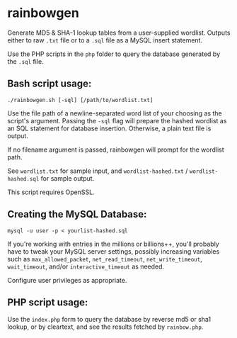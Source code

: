 rainbowgen
==========

Generate MD5 &amp; SHA-1 lookup tables from a user-supplied wordlist. Outputs 
either to raw `.txt` file or to a `.sql` file as a MySQL insert statement.

Use the PHP scripts in the `php` folder to query the database generated by the
`.sql` file. 

Bash script usage:
------

```
./rainbowgen.sh [-sql] [/path/to/wordlist.txt]
```

Use the file path of a newline-separated word list of your choosing as the 
script's argument. Passing the `-sql` flag will prepare the hashed wordlist as
an SQL statement for database insertion. Otherwise, a plain text file 
is output.

If no filename argument is passed, rainbowgen will prompt for the 
wordlist path. 

See `wordlist.txt` for sample input, and `wordlist-hashed.txt` / 
`wordlist-hashed.sql` for sample output.

This script requires OpenSSL.

Creating the MySQL Database:
------

```
mysql -u user -p < yourlist-hashed.sql
```
If you're working with entries in the millions or billions++, you'll probably 
have to tweak your MySQL server settings, 
possibly increasing variables such as `max_allowed_packet`, `net_read_timeout`,
`net_write_timeout`, `wait_timeout`, and/or `interactive_timeout` as needed.

Configure user privileges as appropriate.

PHP script usage:
------

Use the `index.php` form to query the database by reverse md5 or sha1 lookup, 
or by cleartext, and see the results fetched by `rainbow.php`.